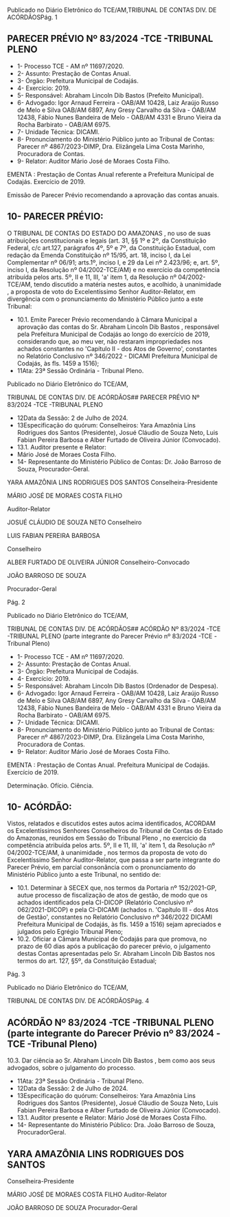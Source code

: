 Publicado  no  Diário  Eletrônico do TCE/AM,TRIBUNAL DE CONTAS DIV. DE ACÓRDÃOSPág. 1

## PARECER PRÉVIO Nº 83/2024 -TCE -TRIBUNAL PLENO

- 1- Processo TCE - AM nº 11697/2020.
- 2- Assunto: Prestação de Contas Anual.
- 3- Órgão: Prefeitura Municipal de Codajás.
- 4- Exercício: 2019.
- 5- Responsável: Abraham Lincoln Dib Bastos (Prefeito Municipal).
- 6- Advogado: Igor Arnaud Ferreira - OAB/AM 10428, Laiz Araújo Russo de Melo e Silva OAB/AM 6897, Any Gresy Carvalho da Silva - OAB/AM 12438, Fábio Nunes Bandeira de Melo - OAB/AM 4331 e Bruno Vieira da Rocha Barbirato - OAB/AM 6975.
- 7- Unidade Técnica: DICAMI.
- 8- Pronunciamento  do  Ministério  Público  junto  ao  Tribunal  de  Contas: Parecer  nº 4867/2023-DIMP, Dra. Elizângela Lima Costa Marinho, Procuradora de Contas.
- 9- Relator: Auditor Mário José de Moraes Costa Filho.

EMENTA :  Prestação  de  Contas  Anual  referente  a Prefeitura Municipal de Codajás.  Exercício de 2019.

Emissão de Parecer Prévio recomendando a aprovação das contas anuais.

## 10-  PARECER PRÉVIO:

O  TRIBUNAL  DE  CONTAS  DO  ESTADO  DO  AMAZONAS ,  no  uso  de  suas atribuições  constitucionais  e  legais  (art.  31,  §§  1º  e  2º,  da  Constituição  Federal,  c/c art.127,  parágrafos  4º,  5º  e  7º,  da  Constituição  Estadual,  com  redação  da  Emenda Constituição nº 15/95, art. 18, inciso I, da Lei Complementar nº 06/91; arts.1º, inciso I, e 29  da  Lei  nº  2.423/96;  e,  art.  5º,  inciso  I,  da  Resolução  nº  04/2002-TCE/AM)  e  no exercício da competência atribuída pelos arts. 5º, II e 11, III, 'a' item 1, da Resolução nº 04/2002-TCE/AM, tendo discutido a matéria nestes autos, e acolhido, à unanimidade , a proposta  de  voto  do  Excelentíssimo  Senhor  Auditor-Relator, em  divergência com  o pronunciamento do Ministério Público junto a este Tribunal:

- 10.1. Emite Parecer Prévio recomendando à Câmara Municipal a aprovação das contas do Sr. Abraham Lincoln Dib Bastos , responsável pela Prefeitura Municipal de Codajás ao longo do exercício de 2019, considerando que, ao meu ver, não restaram impropriedades nos  achados  constantes  no  'Capítulo  II  -  dos  Atos  de  Governo', constantes  no  Relatório  Conclusivo  nº  346/2022  -  DICAMI  Prefeitura Municipal de Codajás, às fls. 1459 a 1516);
- 11Ata: 23ª Sessão Ordinária - Tribunal Pleno.

Publicado  no  Diário  Eletrônico do TCE/AM,

TRIBUNAL DE CONTAS DIV. DE ACÓRDÃOS## PARECER PRÉVIO Nº 83/2024 -TCE -TRIBUNAL PLENO

- 12Data da Sessão: 2 de Julho de 2024.
- 13Especificação  do  quórum: Conselheiros: Yara  Amazônia  Lins  Rodrigues  dos Santos  (Presidente),  Josué  Cláudio  de  Souza  Neto,  Luis  Fabian  Pereira  Barbosa  e Alber Furtado de Oliveira Júnior (Convocado).
- 13.1. Auditor presente e Relator:
- Mário José de Moraes Costa Filho.
- 14-  Representante  do  Ministério  Público  de  Contas: Dr. João  Barroso  de  Souza, Procurador-Geral.

YARA AMAZÔNIA LINS RODRIGUES DOS SANTOS Conselheira-Presidente

MÁRIO JOSÉ DE MORAES COSTA FILHO

Auditor-Relator

JOSUÉ CLÁUDIO DE SOUZA NETO Conselheiro

LUIS FABIAN PEREIRA BARBOSA

Conselheiro

ALBER FURTADO DE OLIVEIRA JÚNIOR Conselheiro-Convocado

JOÃO BARROSO DE SOUZA

Procurador-Geral

Pág. 2

Publicado  no  Diário  Eletrônico do TCE/AM,

TRIBUNAL DE CONTAS DIV. DE ACÓRDÃOS## ACÓRDÃO Nº 83/2024 -TCE -TRIBUNAL PLENO (parte integrante do Parecer Prévio nº 83/2024 -TCE -Tribunal Pleno)

- 1- Processo TCE - AM nº 11697/2020.
- 2- Assunto: Prestação de Contas Anual.
- 3- Órgão: Prefeitura Municipal de Codajás.
- 4- Exercício: 2019.
- 5- Responsável: Abraham Lincoln Dib Bastos (Ordenador de Despesa).
- 6- Advogado: Igor Arnaud Ferreira - OAB/AM 10428, Laiz Araújo Russo de Melo e Silva OAB/AM 6897, Any Gresy Carvalho da Silva - OAB/AM 12438, Fábio Nunes Bandeira de Melo - OAB/AM 4331 e Bruno Vieira da Rocha Barbirato - OAB/AM 6975.
- 7- Unidade Técnica: DICAMI.
- 8- Pronunciamento  do  Ministério  Público  junto  ao  Tribunal  de  Contas: Parecer  nº 4867/2023-DIMP, Dra. Elizângela Lima Costa Marinho, Procuradora de Contas.
- 9- Relator: Auditor Mário José de Moraes Costa Filho.

EMENTA :  Prestação  de  Contas  Anual.    Prefeitura Municipal de Codajás. Exercício de 2019.

Determinação. Ofício. Ciência.

## 10-  ACÓRDÃO:

Vistos, relatados e discutidos estes autos acima identificados, ACORDAM os Excelentíssimos Senhores Conselheiros do Tribunal de Contas do Estado do Amazonas, reunidos em Sessão do Tribunal Pleno , no exercício da competência atribuída pelos arts. 5º, II e 11, III, 'a' item 1, da Resolução nº 04/2002-TCE/AM, à unanimidade , nos termos da  proposta  de  voto  do  Excelentíssimo  Senhor  Auditor-Relator,  que  passa  a  ser  parte integrante  do  Parecer  Prévio, em  parcial  consonância com  o  pronunciamento  do Ministério Público junto a este Tribunal, no sentido de:

- 10.1. Determinar à  SECEX que, nos termos da Portaria nº 152/2021-GP, autue  processo  de  fiscalização  de  atos  de  gestão,  de  modo  que  os achados identificados pela CI-DICOP (Relatório Conclusivo nº 062/2021-DICOP)  e  pela  CI-DICAMI  (achados  n.  'Capítulo  III  -  dos Atos  de  Gestão',  constantes  no  Relatório  Conclusivo  nº  346/2022  DICAMI Prefeitura Municipal de Codajás, às fls. 1459 a 1516) sejam apreciados e julgados pelo Egrégio Tribunal Pleno;
- 10.2. Oficiar a  Câmara Municipal de Codajás para que promova, no prazo de 60 dias após a publicação do parecer prévio, o julgamento destas Contas  apresentadas  pelo Sr.  Abraham  Lincoln  Dib  Bastos nos termos do art. 127, §5º, da Constituição Estadual;

Pág. 3

Publicado  no  Diário  Eletrônico do TCE/AM,

TRIBUNAL DE CONTAS DIV. DE ACÓRDÃOSPág. 4

## ACÓRDÃO Nº 83/2024 -TCE -TRIBUNAL PLENO (parte integrante do Parecer Prévio nº 83/2024 -TCE -Tribunal Pleno)

10.3. Dar  ciência ao Sr.  Abraham  Lincoln  Dib  Bastos , bem  como  aos seus advogados, sobre o julgamento do processo.

- 11Ata: 23ª Sessão Ordinária - Tribunal Pleno.
- 12Data da Sessão: 2 de Julho de 2024.
- 13Especificação  do  quórum: Conselheiros: Yara  Amazônia  Lins  Rodrigues  dos Santos  (Presidente),  Josué  Cláudio  de  Souza  Neto,  Luis  Fabian  Pereira  Barbosa  e Alber Furtado de Oliveira Júnior (Convocado).
- 13.1. Auditor presente e Relator: Mário José de Moraes Costa Filho.
- 14-  Representante do Ministério Público: Dra. João Barroso de Souza, ProcuradorGeral.

## YARA AMAZÔNIA LINS RODRIGUES DOS SANTOS

Conselheira-Presidente

MÁRIO JOSÉ DE MORAES COSTA FILHO Auditor-Relator

JOÃO BARROSO DE SOUZA Procurador-Geral